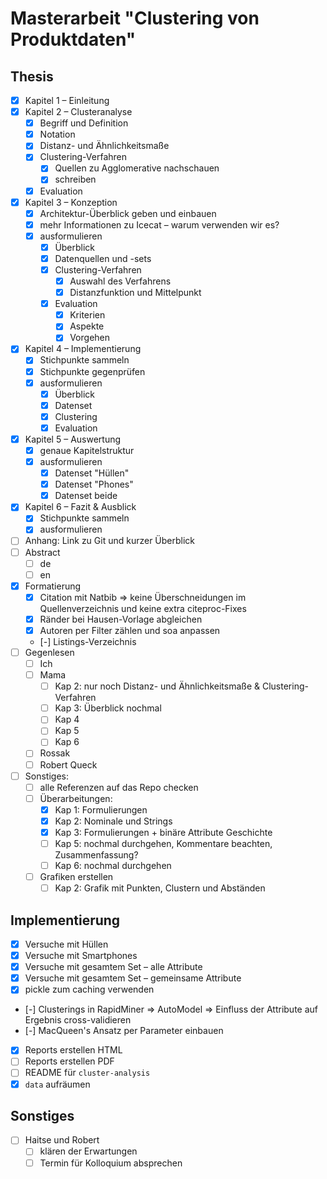 # Masterarbeit "Clustering von Produktdaten"

## Thesis

- [x] Kapitel 1 – Einleitung
- [x] Kapitel 2 – Clusteranalyse
  - [x] Begriff und Definition
  - [x] Notation
  - [x] Distanz- und Ähnlichkeitsmaße
  - [x] Clustering-Verfahren
    - [x] Quellen zu Agglomerative nachschauen
    - [x] schreiben
  - [x] Evaluation
- [x] Kapitel 3 – Konzeption
  - [x] Architektur-Überblick geben und einbauen
  - [x] mehr Informationen zu Icecat – warum verwenden wir es?
  - [x] ausformulieren
    - [x] Überblick
    - [x] Datenquellen und -sets
    - [x] Clustering-Verfahren
      - [x] Auswahl des Verfahrens
      - [x] Distanzfunktion und Mittelpunkt
    - [x] Evaluation
      - [x] Kriterien
      - [x] Aspekte
      - [x] Vorgehen
- [x] Kapitel 4 – Implementierung
  - [x] Stichpunkte sammeln
  - [x] Stichpunkte gegenprüfen
  - [x] ausformulieren
    - [x] Überblick
    - [x] Datenset
    - [x] Clustering
    - [x] Evaluation
- [x] Kapitel 5 – Auswertung
  - [x] genaue Kapitelstruktur
  - [x] ausformulieren
    - [x] Datenset "Hüllen"
    - [x] Datenset "Phones"
    - [x] Datenset beide
- [x] Kapitel 6 – Fazit & Ausblick
  - [x] Stichpunkte sammeln
  - [x] ausformulieren
- [ ] Anhang: Link zu Git und kurzer Überblick
- [ ] Abstract
  - [ ] de
  - [ ] en
- [x] Formatierung
  - [x] Citation mit Natbib => keine Überschneidungen im Quellenverzeichnis und keine extra citeproc-Fixes
  - [x] Ränder bei Hausen-Vorlage abgleichen
  - [x] Autoren per Filter zählen und soa anpassen
  - [-] Listings-Verzeichnis
- [ ] Gegenlesen
  - [ ] Ich
  - [ ] Mama
    - [ ] Kap 2: nur noch Distanz- und Ähnlichkeitsmaße & Clustering-Verfahren
    - [ ] Kap 3: Überblick nochmal
    - [ ] Kap 4
    - [ ] Kap 5
    - [ ] Kap 6
  - [ ] Rossak
  - [ ] Robert Queck
- [ ] Sonstiges:
  - [ ] alle Referenzen auf das Repo checken
  - [ ] Überarbeitungen:
    - [x] Kap 1: Formulierungen
    - [x] Kap 2: Nominale und Strings
    - [x] Kap 3: Formulierungen + binäre Attribute Geschichte
    - [ ] Kap 5: nochmal durchgehen, Kommentare beachten, Zusammenfassung?
    - [ ] Kap 6: nochmal durchgehen
  - [ ] Grafiken erstellen
    - [ ] Kap 2: Grafik mit Punkten, Clustern und Abständen

## Implementierung

- [x] Versuche mit Hüllen
- [x] Versuche mit Smartphones
- [x] Versuche mit gesamtem Set – alle Attribute
- [x] Versuche mit gesamtem Set – gemeinsame Attribute
- [x] pickle zum caching verwenden
- [-] Clusterings in RapidMiner => AutoModel => Einfluss der Attribute auf Ergebnis cross-validieren
- [-] MacQueen's Ansatz per Parameter einbauen
- [x] Reports erstellen HTML
- [ ] Reports erstellen PDF
- [ ] README für `cluster-analysis`
- [x] `data` aufräumen

## Sonstiges

- [ ] Haitse und Robert
  - [ ] klären der Erwartungen
  - [ ] Termin für Kolloquium absprechen
